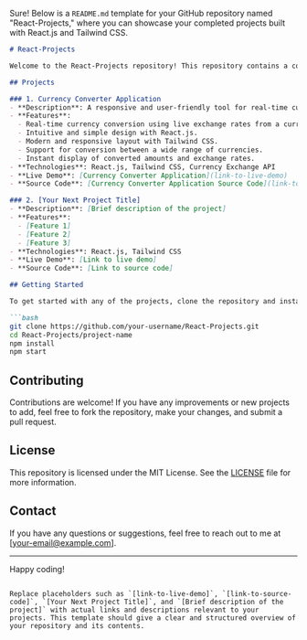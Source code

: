 Sure! Below is a `README.md` template for your GitHub repository named "React-Projects," where you can showcase your completed projects built with React.js and Tailwind CSS.

```markdown
# React-Projects

Welcome to the React-Projects repository! This repository contains a collection of projects built using React.js and Tailwind CSS. Each project demonstrates different aspects of React and Tailwind CSS, showcasing various features and functionalities.

## Projects

### 1. Currency Converter Application
- **Description**: A responsive and user-friendly tool for real-time currency conversion.
- **Features**:
  - Real-time currency conversion using live exchange rates from a currency exchange API.
  - Intuitive and simple design with React.js.
  - Modern and responsive layout with Tailwind CSS.
  - Support for conversion between a wide range of currencies.
  - Instant display of converted amounts and exchange rates.
- **Technologies**: React.js, Tailwind CSS, Currency Exchange API
- **Live Demo**: [Currency Converter Application](link-to-live-demo)
- **Source Code**: [Currency Converter Application Source Code](link-to-source-code)

### 2. [Your Next Project Title]
- **Description**: [Brief description of the project]
- **Features**:
  - [Feature 1]
  - [Feature 2]
  - [Feature 3]
- **Technologies**: React.js, Tailwind CSS
- **Live Demo**: [Link to live demo]
- **Source Code**: [Link to source code]

## Getting Started

To get started with any of the projects, clone the repository and install the necessary dependencies.

```bash
git clone https://github.com/your-username/React-Projects.git
cd React-Projects/project-name
npm install
npm start
```

## Contributing

Contributions are welcome! If you have any improvements or new projects to add, feel free to fork the repository, make your changes, and submit a pull request.

## License

This repository is licensed under the MIT License. See the [LICENSE](LICENSE) file for more information.

## Contact

If you have any questions or suggestions, feel free to reach out to me at [your-email@example.com].

---

Happy coding!
```

Replace placeholders such as `[link-to-live-demo]`, `[link-to-source-code]`, `[Your Next Project Title]`, and `[Brief description of the project]` with actual links and descriptions relevant to your projects. This template should give a clear and structured overview of your repository and its contents.
